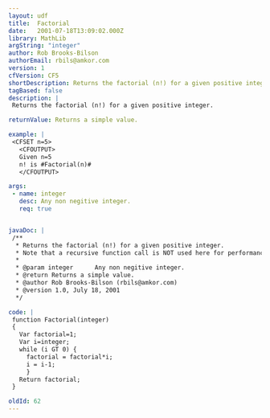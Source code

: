```yaml
---
layout: udf
title:  Factorial
date:   2001-07-18T13:09:02.000Z
library: MathLib
argString: "integer"
author: Rob Brooks-Bilson
authorEmail: rbils@amkor.com
version: 1
cfVersion: CF5
shortDescription: Returns the factorial (n!) for a given positive integer.
tagBased: false
description: |
 Returns the factorial (n!) for a given positive integer.

returnValue: Returns a simple value.

example: |
 <CFSET n=5>
   <CFOUTPUT>
   Given n=5
   n! is #Factorial(n)#
   </CFOUTPUT>

args:
 - name: integer
   desc: Any non negitive integer.
   req: true


javaDoc: |
 /**
  * Returns the factorial (n!) for a given positive integer.
  * Note that a recursive function call is NOT used here for performance reasons.
  * 
  * @param integer      Any non negitive integer. 
  * @return Returns a simple value. 
  * @author Rob Brooks-Bilson (rbils@amkor.com) 
  * @version 1.0, July 18, 2001 
  */

code: |
 function Factorial(integer)
 {
   Var factorial=1;
   Var i=integer;  
   while (i GT 0) {
     factorial = factorial*i;
     i = i-1;
     }
   Return factorial;
 }

oldId: 62
---
```


